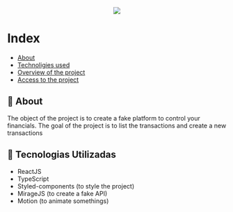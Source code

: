 <div align="center"><img src="https://user-images.githubusercontent.com/31253067/158332959-bdbf3e90-8042-4243-8716-95c805447bc0.png" /></div>




# Index

- [About](#-About)
- [Technoligies used](#-Tecnologias-Utilizadas)
- [Overview of the project](#-Exibição-do-Projeto)
- [Access to the project](#-Acessando-o-Projeto)


## 📔 About

The object of the project is to create a fake platform to control your financials. The goal of the project is to list the transactions and create a new transactions

##  🚀  Tecnologias Utilizadas

- ReactJS
- TypeScript
- Styled-components (to style the project)
- MirageJS (to create a fake API)
- Motion (to animate somethings)

